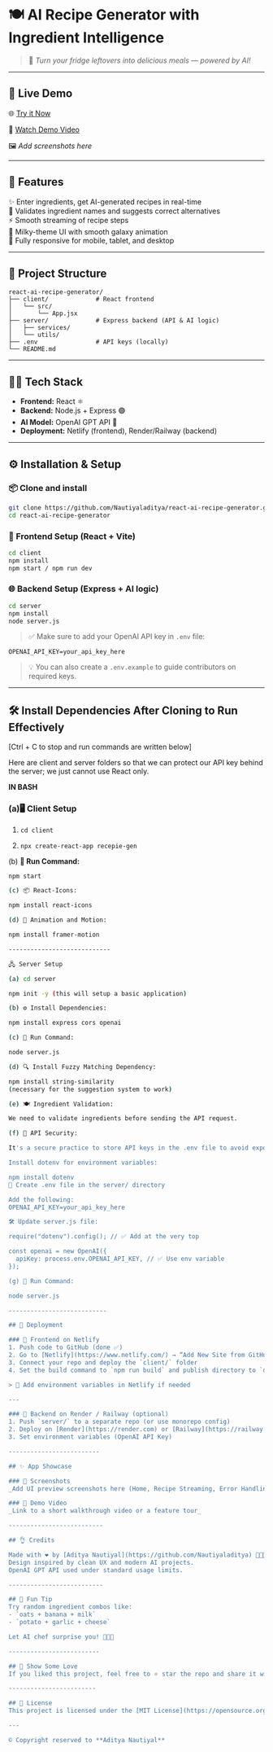 
# 🍽️ AI Recipe Generator with Ingredient Intelligence

> 🔮 *Turn your fridge leftovers into delicious meals — powered by AI!*

-----------------------------

## 🚀 Live Demo  
🌐 [Try it Now](https://your-netlify-app-link.netlify.app)

🯬 [Watch Demo Video](https://your-demo-video-link.com)

🖼️ _Add screenshots here_

-----------------------------

## 🧠 Features  
✨ Enter ingredients, get AI-generated recipes in real-time  
🧪 Validates ingredient names and suggests correct alternatives  
⚡ Smooth streaming of recipe steps  
🎨 Milky-theme UI with smooth galaxy animation  
📱 Fully responsive for mobile, tablet, and desktop

-----------------------------

## 📂 Project Structure

```
react-ai-recipe-generator/
├── client/             # React frontend
│   └── src/
│       └── App.jsx
├── server/             # Express backend (API & AI logic)
│   ├── services/
│   └── utils/
├── .env                # API keys (locally)
└── README.md
```

----------------------------

## 🧑‍💻 Tech Stack  
- **Frontend:** React  ⚛️  
- **Backend:** Node.js + Express 🟢  
- **AI Model:** OpenAI GPT API 🤖  
- **Deployment:** Netlify (frontend), Render/Railway (backend)

----------------------------

## ⚙️ Installation & Setup

### 📦 Clone and install

```bash
git clone https://github.com/Nautiyaladitya/react-ai-recipe-generator.git
cd react-ai-recipe-generator
```

### 💖 Frontend Setup (React + Vite)

```bash
cd client
npm install
npm start / npm run dev
```

### 🌐 Backend Setup (Express + AI logic)

```bash
cd server
npm install
node server.js
```

> ✅ Make sure to add your OpenAI API key in `.env` file:
```env
OPENAI_API_KEY=your_api_key_here
```

> 💡 You can also create a `.env.example` to guide contributors on required keys.

----------------------------

## 🛠 Install Dependencies After Cloning to Run Effectively
[Ctrl + C to stop and run commands are written below]

Here are client and server folders so that we can protect our API key behind the server; we just cannot use React only.

**IN BASH**

 ### (a)🖥️ Client Setup

1. `cd client`

2. `npx create-react-app recepie-gen`

(b) **🚀 Run Command:**

```bash
npm start

(c) 📦 React-Icons:

npm install react-icons

(d) 🎨 Animation and Motion:

npm install framer-motion

----------------------------

🖧 Server Setup

(a) cd server

npm init -y (this will setup a basic application)

(b) ⚙️ Install Dependencies:

npm install express cors openai

(c) 🚀 Run Command:

node server.js

(d) 🔍 Install Fuzzy Matching Dependency:

npm install string-similarity
(necessary for the suggestion system to work)

(e) 🍽️ Ingredient Validation:

We need to validate ingredients before sending the API request.

(f) 🔐 API Security:

It's a secure practice to store API keys in the .env file to avoid exposure.

Install dotenv for environment variables:

npm install dotenv
📝 Create .env file in the server/ directory

Add the following:
OPENAI_API_KEY=your_api_key_here

🛠️ Update server.js file:

require("dotenv").config(); // ✅ Add at the very top

const openai = new OpenAI({
  apiKey: process.env.OPENAI_API_KEY, // ✅ Use env variable
});

(g) 🚀 Run Command:

node server.js

---------------------------

## 📡️ Deployment

### 🚀 Frontend on Netlify
1. Push code to GitHub (done ✅)
2. Go to [Netlify](https://www.netlify.com/) → “Add New Site from GitHub”
3. Connect your repo and deploy the `client/` folder  
4. Set the build command to `npm run build` and publish directory to `dist/`

> 📌 Add environment variables in Netlify if needed

---

### 🔧 Backend on Render / Railway (optional)
1. Push `server/` to a separate repo (or use monorepo config)
2. Deploy on [Render](https://render.com) or [Railway](https://railway.app)
3. Set environment variables (OpenAI API Key)

-------------------------

## ✨ App Showcase

### 📸 Screenshots  
_Add UI preview screenshots here (Home, Recipe Streaming, Error Handling UI)_

### 🎥 Demo Video  
_Link to a short walkthrough video or a feature tour_

--------------------------

## 👌 Credits

Made with ❤️ by [Aditya Nautiyal](https://github.com/Nautiyaladitya) 🧑‍💻✨  
Design inspired by clean UX and modern AI projects.  
OpenAI GPT API used under standard usage limits.

--------------------------

## 🧠 Fun Tip  
Try random ingredient combos like:
- `oats + banana + milk`
- `potato + garlic + cheese`

Let AI chef surprise you! 🧑‍🍳✨

-------------------------

## 🌟 Show Some Love  
If you liked this project, feel free to ⭐ star the repo and share it with foodies & devs alike!

------------------------

## 📖 License
This project is licensed under the [MIT License](https://opensource.org/licenses/MIT)

---

© Copyright reserved to **Aditya Nautiyal**



